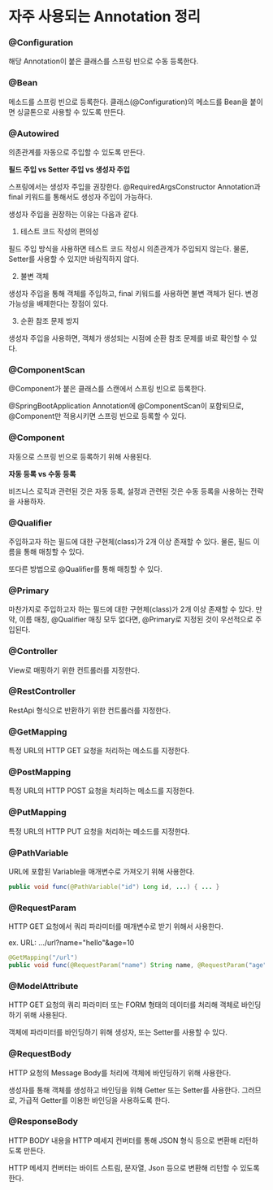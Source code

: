 # 자주 사용되는 Annotation 정리

### @Configuration

해당 Annotation이 붙은 클래스를 스프링 빈으로 수동 등록한다.


### @Bean

메소드를 스프링 빈으로 등록한다. 클래스(@Configuration)의 메소드를 Bean을 붙이면 싱글톤으로 사용할 수 있도록 만든다.


### @Autowired

의존관계를 자동으로 주입할 수 있도록 만든다.

**필드 주입 vs Setter 주입 vs 생성자 주입**

스프링에서는 생성자 주입을 권장한다. @RequiredArgsConstructor Annotation과 final 키워드를 통해서도 생성자 주입이 가능하다.

생성자 주입을 권장하는 이유는 다음과 같다.

1. 테스트 코드 작성의 편의성

필드 주입 방식을 사용하면 테스트 코드 작성시 의존관계가 주입되지 않는다. 물론, Setter를 사용할 수 있지만 바람직하지 않다.

2. 불변 객체

생성자 주입을 통해 객체를 주입하고, final 키워드를 사용하면 불변 객체가 된다. 변경 가능성을 배제한다는 장점이 있다.

3. 순환 참조 문제 방지

생성자 주입을 사용하면, 객체가 생성되는 시점에 순환 참조 문제를 바로 확인할 수 있다.

### @ComponentScan

@Component가 붙은 클래스를 스캔에서 스프링 빈으로 등록한다.

@SpringBootApplication Annotation에 @ComponentScan이 포함되므로, @Component만 적용시키면 스프링 빈으로 등록할 수 있다.

### @Component

자동으로 스프링 빈으로 등록하기 위해 사용된다.

**자동 등록 vs 수동 등록**

비즈니스 로직과 관련된 것은 자동 등록, 설정과 관련된 것은 수동 등록을 사용하는 전략을 사용하자.

### @Qualifier

주입하고자 하는 필드에 대한 구현체(class)가 2개 이상 존재할 수 있다. 물론, 필드 이름을 통해 매칭할 수 있다.

또다른 방법으로 @Qualifier를 통해 매칭할 수 있다.

### @Primary

마찬가지로 주입하고자 하는 필드에 대한 구현체(class)가 2개 이상 존재할 수 있다. 만약, 이름 매칭, @Qualifier 매칭 모두 없다면, @Primary로 지정된 것이 우선적으로 주입된다.


### @Controller

View로 매핑하기 위한 컨트롤러를 지정한다.

### @RestController

RestApi 형식으로 반환하기 위한 컨트롤러를 지정한다.

### @GetMapping

특정 URL의 HTTP GET 요청을 처리하는 메소드를 지정한다. 

### @PostMapping

특정 URL의 HTTP POST 요청을 처리하는 메소드를 지정한다. 

### @PutMapping

특정 URL의 HTTP PUT 요청을 처리하는 메소드를 지정한다. 

### @PathVariable

URL에 포함된 Variable을 매개변수로 가져오기 위해 사용한다.

```java
public void func(@PathVariable("id") Long id, ...) { ... }
```

### @RequestParam

HTTP GET 요청에서 쿼리 파라미터를 매개변수로 받기 위해서 사용한다.

ex. URL: .../url?name="hello"&age=10

```java
@GetMapping("/url")
public void func(@RequestParam("name") String name, @RequestParam("age") int age ) { ... }
```

### @ModelAttribute

HTTP GET 요청의 쿼리 파라미터 또는 FORM 형태의 데이터를 처리해 객체로 바인딩하기 위해 사용된다.

객체에 파라미터를 바인딩하기 위해 생성자, 또는 Setter를 사용할 수 있다.

### @RequestBody

HTTP 요청의 Message Body를 처리에 객체에 바인딩하기 위해 사용한다.

생성자를 통해 객체를 생성하고 바인딩을 위해 Getter 또는 Setter를 사용한다. 그러므로, 가급적 Getter를 이용한 바인딩을 사용하도록 한다.


### @ResponseBody

HTTP BODY 내용을 HTTP 메세지 컨버터를 통해 JSON 형식 등으로 변환해 리턴하도록 만든다.

HTTP 메세지 컨버터는 바이트 스트림, 문자열, Json 등으로 변환해 리턴할 수 있도록 한다.
